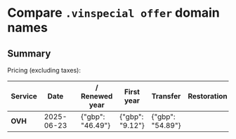 # Compare `.vinspecial offer` domain names

## Summary

Pricing (excluding taxes):

| Service | Date |  | / Renewed year | First year | Transfer | Restoration |
|--|--|--|--|--|--|--|
| **OVH** | 2025-06-23 |  | {"gbp": "46.49"} | {"gbp": "9.12"} | {"gbp": "54.89"} |  |
